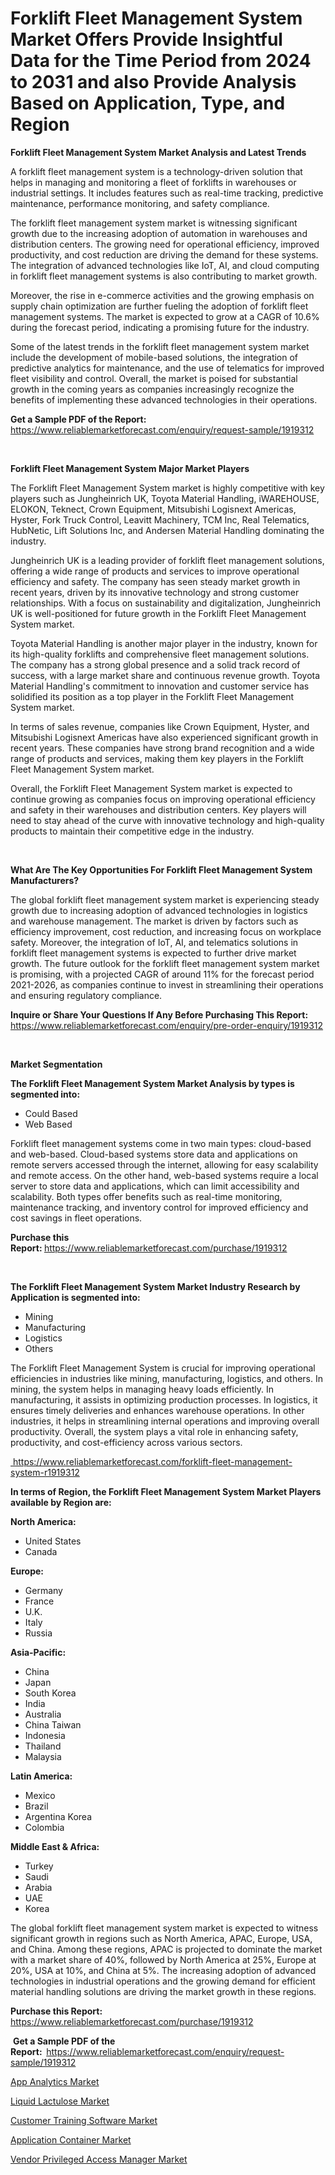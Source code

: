 <p><h1>Forklift Fleet Management System Market Offers Provide Insightful Data for the Time Period from 2024 to 2031 and also Provide Analysis Based on Application, Type, and Region</h1></p><p><strong>Forklift Fleet Management System Market Analysis and Latest Trends</strong></p>
<p><p>A forklift fleet management system is a technology-driven solution that helps in managing and monitoring a fleet of forklifts in warehouses or industrial settings. It includes features such as real-time tracking, predictive maintenance, performance monitoring, and safety compliance.</p><p>The forklift fleet management system market is witnessing significant growth due to the increasing adoption of automation in warehouses and distribution centers. The growing need for operational efficiency, improved productivity, and cost reduction are driving the demand for these systems. The integration of advanced technologies like IoT, AI, and cloud computing in forklift fleet management systems is also contributing to market growth.</p><p>Moreover, the rise in e-commerce activities and the growing emphasis on supply chain optimization are further fueling the adoption of forklift fleet management systems. The market is expected to grow at a CAGR of 10.6% during the forecast period, indicating a promising future for the industry.</p><p>Some of the latest trends in the forklift fleet management system market include the development of mobile-based solutions, the integration of predictive analytics for maintenance, and the use of telematics for improved fleet visibility and control. Overall, the market is poised for substantial growth in the coming years as companies increasingly recognize the benefits of implementing these advanced technologies in their operations.</p></p>
<p><strong>Get a Sample PDF of the Report:&nbsp;</strong> <a href="https://www.reliablemarketforecast.com/enquiry/request-sample/1919312">https://www.reliablemarketforecast.com/enquiry/request-sample/1919312</a></p>
<p>&nbsp;</p>
<p><strong>Forklift Fleet Management System Major Market Players</strong></p>
<p><p>The Forklift Fleet Management System market is highly competitive with key players such as Jungheinrich UK, Toyota Material Handling, iWAREHOUSE, ELOKON, Teknect, Crown Equipment, Mitsubishi Logisnext Americas, Hyster, Fork Truck Control, Leavitt Machinery, TCM Inc, Real Telematics, HubNetic, Lift Solutions Inc, and Andersen Material Handling dominating the industry.</p><p>Jungheinrich UK is a leading provider of forklift fleet management solutions, offering a wide range of products and services to improve operational efficiency and safety. The company has seen steady market growth in recent years, driven by its innovative technology and strong customer relationships. With a focus on sustainability and digitalization, Jungheinrich UK is well-positioned for future growth in the Forklift Fleet Management System market.</p><p>Toyota Material Handling is another major player in the industry, known for its high-quality forklifts and comprehensive fleet management solutions. The company has a strong global presence and a solid track record of success, with a large market share and continuous revenue growth. Toyota Material Handling's commitment to innovation and customer service has solidified its position as a top player in the Forklift Fleet Management System market.</p><p>In terms of sales revenue, companies like Crown Equipment, Hyster, and Mitsubishi Logisnext Americas have also experienced significant growth in recent years. These companies have strong brand recognition and a wide range of products and services, making them key players in the Forklift Fleet Management System market.</p><p>Overall, the Forklift Fleet Management System market is expected to continue growing as companies focus on improving operational efficiency and safety in their warehouses and distribution centers. Key players will need to stay ahead of the curve with innovative technology and high-quality products to maintain their competitive edge in the industry.</p></p>
<p>&nbsp;</p>
<p><strong>What Are The Key Opportunities For Forklift Fleet Management System Manufacturers?</strong></p>
<p><p>The global forklift fleet management system market is experiencing steady growth due to increasing adoption of advanced technologies in logistics and warehouse management. The market is driven by factors such as efficiency improvement, cost reduction, and increasing focus on workplace safety. Moreover, the integration of IoT, AI, and telematics solutions in forklift fleet management systems is expected to further drive market growth. The future outlook for the forklift fleet management system market is promising, with a projected CAGR of around 11% for the forecast period 2021-2026, as companies continue to invest in streamlining their operations and ensuring regulatory compliance.</p></p>
<p><strong>Inquire or Share Your Questions If Any Before Purchasing This Report:</strong> <a href="https://www.reliablemarketforecast.com/enquiry/pre-order-enquiry/1919312">https://www.reliablemarketforecast.com/enquiry/pre-order-enquiry/1919312</a></p>
<p>&nbsp;</p>
<p><strong>Market Segmentation</strong></p>
<p><strong>The Forklift Fleet Management System Market Analysis by types is segmented into:</strong></p>
<p><ul><li>Could Based</li><li>Web Based</li></ul></p>
<p><p>Forklift fleet management systems come in two main types: cloud-based and web-based. Cloud-based systems store data and applications on remote servers accessed through the internet, allowing for easy scalability and remote access. On the other hand, web-based systems require a local server to store data and applications, which can limit accessibility and scalability. Both types offer benefits such as real-time monitoring, maintenance tracking, and inventory control for improved efficiency and cost savings in fleet operations.</p></p>
<p><strong>Purchase this Report:&nbsp;</strong><a href="https://www.reliablemarketforecast.com/purchase/1919312">https://www.reliablemarketforecast.com/purchase/1919312</a></p>
<p>&nbsp;</p>
<p><strong>The Forklift Fleet Management System Market Industry Research by Application is segmented into:</strong></p>
<p><ul><li>Mining</li><li>Manufacturing</li><li>Logistics</li><li>Others</li></ul></p>
<p><p>The Forklift Fleet Management System is crucial for improving operational efficiencies in industries like mining, manufacturing, logistics, and others. In mining, the system helps in managing heavy loads efficiently. In manufacturing, it assists in optimizing production processes. In logistics, it ensures timely deliveries and enhances warehouse operations. In other industries, it helps in streamlining internal operations and improving overall productivity. Overall, the system plays a vital role in enhancing safety, productivity, and cost-efficiency across various sectors.</p></p>
<p><a href="https://www.reliablemarketforecast.com/forklift-fleet-management-system-r1919312">&nbsp;https://www.reliablemarketforecast.com/forklift-fleet-management-system-r1919312</a></p>
<p><strong>In terms of Region, the Forklift Fleet Management System Market Players available by Region are:</strong></p>
<p>
    <p> <strong> North America: </strong>
        <ul>
            <li>United States</li>
            <li>Canada</li>
        </ul>
        </p> 
    <p> <strong> Europe: </strong>
        <ul>
            <li>Germany</li>
            <li>France</li>
            <li>U.K.</li>
            <li>Italy</li>
            <li>Russia</li>
        </ul>
        </p> 
    <p> <strong> Asia-Pacific: </strong>
        <ul>
            <li>China</li>
            <li>Japan</li>
            <li>South Korea</li>
            <li>India</li>
            <li>Australia</li>
            <li>China Taiwan</li>
            <li>Indonesia</li>
            <li>Thailand</li>
            <li>Malaysia</li>
        </ul>
        </p> 
    <p> <strong> Latin America: </strong>
        <ul>
            <li>Mexico</li>
            <li>Brazil</li>
            <li>Argentina Korea</li>
            <li>Colombia</li>
        </ul>
        </p> 
    <p> <strong> Middle East & Africa: </strong>
        <ul>
            <li>Turkey</li>
            <li>Saudi</li>
            <li>Arabia</li>
            <li>UAE</li>
            <li>Korea</li>
        </ul>
    </p>
    </p>
<p><p>The global forklift fleet management system market is expected to witness significant growth in regions such as North America, APAC, Europe, USA, and China. Among these regions, APAC is projected to dominate the market with a market share of 40%, followed by North America at 25%, Europe at 20%, USA at 10%, and China at 5%. The increasing adoption of advanced technologies in industrial operations and the growing demand for efficient material handling solutions are driving the market growth in these regions.</p></p>
<p><strong>Purchase this Report: </strong><a href="https://www.reliablemarketforecast.com/purchase/1919312">https://www.reliablemarketforecast.com/purchase/1919312</a></p>
<p>&nbsp;<strong>Get a Sample PDF of the Report:&nbsp;&nbsp;</strong><a href="https://www.reliablemarketforecast.com/enquiry/request-sample/1919312">https://www.reliablemarketforecast.com/enquiry/request-sample/1919312</a></p>
<p><strong></strong></p>
<p><p><a href="https://github.com/RoccoManning/Market-Research-Report-List-6/blob/main/app-analytics-market.md">App Analytics Market</a></p><p><a href="https://medium.com/@jeniw10236654655/global-liquid-lactulose-market-exploring-market-share-market-trends-and-future-growth-993162f561bd">Liquid Lactulose Market</a></p><p><a href="https://www.linkedin.com/pulse/customer-training-software-market-size-type-cloud-basedon-premises-iy1jf">Customer Training Software Market</a></p><p><a href="https://github.com/ranaacryptoaddmin/Market-Research-Report-List-1/blob/main/application-container-market.md">Application Container Market</a></p><p><a href="https://www.linkedin.com/pulse/global-vendor-privileged-access-manager-industry-types-applications-i0hyf">Vendor Privileged Access Manager Market</a></p></p>